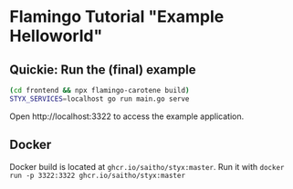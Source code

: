 # Flamingo Tutorial "Example Helloworld"

## Quickie: Run the (final) example

```bash
(cd frontend && npx flamingo-carotene build)
STYX_SERVICES=localhost go run main.go serve
```
Open http://localhost:3322 to access the example application.

## Docker

Docker build is located at `ghcr.io/saitho/styx:master`.
Run it with `docker run -p 3322:3322 ghcr.io/saitho/styx:master`